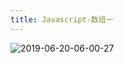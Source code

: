 ```yaml
---
title: Javascript-数组一
---
```


![2019-06-20-06-00-27](https://vp-blog-img.oss-cn-shanghai.aliyuncs.com/2021/js/02-JavaScript%E6%95%B0%E7%BB%84%E4%B8%80.png)
